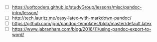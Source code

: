 - [ ] https://uoftcoders.github.io/studyGroup/lessons/misc/pandoc-intro/lesson/
- [ ] http://tech.lauritz.me/easy-latex-with-markdown-pandoc/
- [ ] https://github.com/jgm/pandoc-templates/blob/master/default.latex
- [ ] https://www.jabranham.com/blog/2016/11/using-pandoc-export-to-word/

